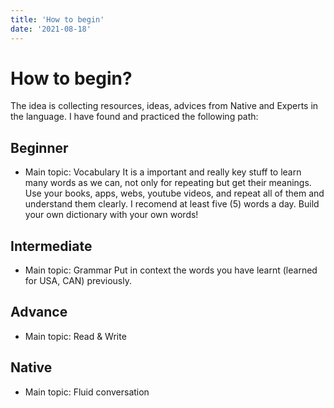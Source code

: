 ```yaml
---
title: 'How to begin'
date: '2021-08-18'
---
```


# How to begin?

The idea is collecting resources, ideas, advices from Native and Experts in the language. I have found and practiced the following path:

## Beginner
- Main topic: Vocabulary
It is a important and really key stuff to learn many words as we can, not only for repeating but get their meanings. Use your books, apps, webs, youtube videos, and repeat all of them and understand them clearly. I recomend at least five (5) words a day. Build your own dictionary with your own words!

## Intermediate
- Main topic: Grammar
Put in context the words you have learnt (learned for USA, CAN) previously.

## Advance
- Main topic: Read & Write

## Native
- Main topic: Fluid conversation
